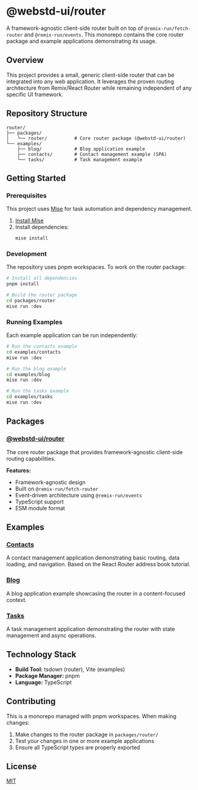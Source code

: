 # @webstd-ui/router

A framework-agnostic client-side router built on top of `@remix-run/fetch-router` and `@remix-run/events`. This monorepo contains the core router package and example applications demonstrating its usage.

## Overview

This project provides a small, generic client-side router that can be integrated into any web application. It leverages the proven routing architecture from Remix/React Router while remaining independent of any specific UI framework.

## Repository Structure

```
router/
├── packages/
│   └── router/          # Core router package (@webstd-ui/router)
└── examples/
    ├── blog/            # Blog application example
    ├── contacts/        # Contact management example (SPA)
    └── tasks/           # Task management example
```

## Getting Started

### Prerequisites

This project uses [Mise](https://mise.jdx.dev/) for task automation and dependency management.

1. [Install Mise](https://mise.jdx.dev/installing-mise.html)
2. Install dependencies:
   ```sh
   mise install
   ```

### Development

The repository uses pnpm workspaces. To work on the router package:

```sh
# Install all dependencies
pnpm install

# Build the router package
cd packages/router
mise run :dev
```

### Running Examples

Each example application can be run independently:

```sh
# Run the contacts example
cd examples/contacts
mise run :dev

# Run the blog example
cd examples/blog
mise run :dev

# Run the tasks example
cd examples/tasks
mise run :dev
```

## Packages

### [@webstd-ui/router](./packages/router)

The core router package that provides framework-agnostic client-side routing capabilities.

**Features:**
- Framework-agnostic design
- Built on `@remix-run/fetch-router`
- Event-driven architecture using `@remix-run/events`
- TypeScript support
- ESM module format

## Examples

### [Contacts](./examples/contacts)

A contact management application demonstrating basic routing, data loading, and navigation. Based on the React Router address book tutorial.

### [Blog](./examples/blog)

A blog application example showcasing the router in a content-focused context.

### [Tasks](./examples/tasks)

A task management application demonstrating the router with state management and async operations.

## Technology Stack

- **Build Tool:** tsdown (router), Vite (examples)
- **Package Manager:** pnpm
- **Language:** TypeScript

## Contributing

This is a monorepo managed with pnpm workspaces. When making changes:

1. Make changes to the router package in `packages/router/`
2. Test your changes in one or more example applications
3. Ensure all TypeScript types are properly exported

## License

[MIT](LICENSE)
